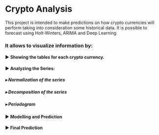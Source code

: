 # Crypto Analysis
This project is intended to make predictions on how crypto currencies will perform taking into consideration some historical data. It is possible to forecast using Holt-Winters, ARIMA and Deep Learning

### It allows to visualize information by:
####  ▶ Showing the tables for each crypto currency.
####  ▶ Analyzing the Series:
##### ▸ Normalization of the series
##### ▸ Decomposition of the series
##### ▸ Periodogram
####  ▶ Modelling and Prediction
####  ▶ Final Prediction

